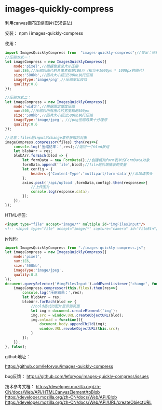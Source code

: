 # images-quickly-compress
利用canvas画布压缩图片(ES6语法)

安装：
npm i images-quickly-compress

使用：

```js
import ImagesQuicklyCompress from  "images-quickly-compress";//导出：压缩图片插件
//压缩方式一：
let imageCompress = new ImagesQuicklyCompress({
    mode:'pixel',//根据像素总大小压缩
    num:1E6,//压缩后图片的总像素都是100万（相当于1000px * 1000px的图片）
    size:'500kb',//图片大小超过500kb执行压缩
    imageType:'image/png',//压缩率比较低
    quality:0.8
});

//压缩方式二：
let imageCompress = new ImagesQuicklyCompress({
    mode:'width',//根据固定宽度压缩
    num:500,//压缩后所有图片的宽度都是500px
    size:'500kb',//图片大小超过500kb执行压缩
    imageType:'image/jpeg', //jpeg压缩效果十分理想
    quality:0.6
});

//注意：files是input的change事件获取的对象
imageCompress.compressor(files).then(res=>{
    console.log('压缩结果：',res);//返回一个blod数组
    let blobArr = res;
    blobArr.forEach(blod => {
        let formData = new FormData();//创建模拟form表单的FormData对象
        formData.append('file',blod);//file是后端接收的变量
        let config = {
            headers:{'Content-Type':'multipart/form-data'}//添加请求头
        };
        axios.post('/api/upload',formData,config).then(response=>{
            //上传图片
            console.log(response.data);
        });
    });
});
```

HTML标签:

```html
<input type="file" accept="image/*" multiple id="imgFilesInput"/>
<!-- <input type="file" accept="image/*" capture="camera" id="fileBtn"/> -->
```

js代码:

```js
import ImagesQuicklyCompress from "./images-quickly-compress.js";
let imageCompress = new ImagesQuicklyCompress({
    mode:'pixel',
    num:1E6,
    size:'500kb',
    imageType:'image/jpeg',
    quality:0.8
});
document.querySelector('#imgFilesInput').addEventListener("change", function() {
    imageCompress.compressor(this.files).then(res=>{
        console.log('压缩结果：',res);
        let blobArr = res;
        blobArr.forEach(blod => {
            //bold格式的图片显示到页面
            let img = document.createElement('img');
            img.src = window.URL.createObjectURL(blod);
            img.onload = function(){
                document.body.appendChild(img);
                window.URL.revokeObjectURL(this.src);
            }
        });
    });
}, false);
```



github地址：

https://github.com/leforyou/images-quickly-compress

bug反馈：
https://github.com/leforyou/images-quickly-compress/issues



技术参考文档：
https://developer.mozilla.org/zh-CN/docs/Web/API/HTMLCanvasElement/toBlob
https://developer.mozilla.org/zh-CN/docs/Web/API/Blob
https://developer.mozilla.org/zh-CN/docs/Web/API/URL/createObjectURL



